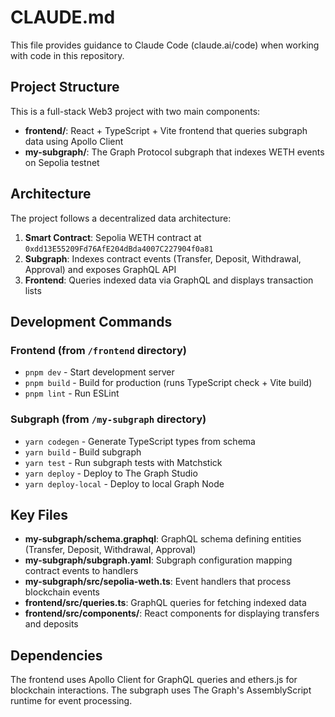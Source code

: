 # CLAUDE.md

This file provides guidance to Claude Code (claude.ai/code) when working with code in this repository.

## Project Structure

This is a full-stack Web3 project with two main components:
- **frontend/**: React + TypeScript + Vite frontend that queries subgraph data using Apollo Client
- **my-subgraph/**: The Graph Protocol subgraph that indexes WETH events on Sepolia testnet

## Architecture

The project follows a decentralized data architecture:
1. **Smart Contract**: Sepolia WETH contract at `0xdd13E55209Fd76AfE204dBda4007C227904f0a81`
2. **Subgraph**: Indexes contract events (Transfer, Deposit, Withdrawal, Approval) and exposes GraphQL API
3. **Frontend**: Queries indexed data via GraphQL and displays transaction lists

## Development Commands

### Frontend (from `/frontend` directory)
- `pnpm dev` - Start development server
- `pnpm build` - Build for production (runs TypeScript check + Vite build)
- `pnpm lint` - Run ESLint

### Subgraph (from `/my-subgraph` directory)
- `yarn codegen` - Generate TypeScript types from schema
- `yarn build` - Build subgraph
- `yarn test` - Run subgraph tests with Matchstick
- `yarn deploy` - Deploy to The Graph Studio
- `yarn deploy-local` - Deploy to local Graph Node

## Key Files

- **my-subgraph/schema.graphql**: GraphQL schema defining entities (Transfer, Deposit, Withdrawal, Approval)
- **my-subgraph/subgraph.yaml**: Subgraph configuration mapping contract events to handlers
- **my-subgraph/src/sepolia-weth.ts**: Event handlers that process blockchain events
- **frontend/src/queries.ts**: GraphQL queries for fetching indexed data
- **frontend/src/components/**: React components for displaying transfers and deposits

## Dependencies

The frontend uses Apollo Client for GraphQL queries and ethers.js for blockchain interactions. The subgraph uses The Graph's AssemblyScript runtime for event processing.